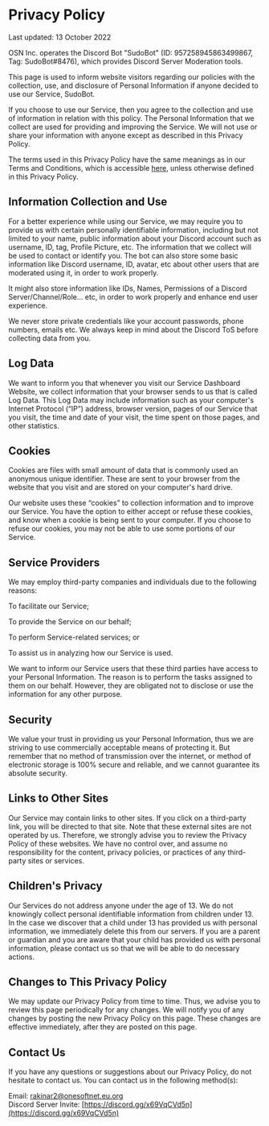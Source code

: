 # Privacy Policy
Last updated: 13 October 2022

OSN Inc. operates the Discord Bot "SudoBot" (ID: 957258945863499867, Tag: SudoBot#8476), which provides Discord Server Moderation tools.

This page is used to inform website visitors regarding our policies with the collection, use, and disclosure of Personal Information if anyone decided to use our Service, SudoBot.

If you choose to use our Service, then you agree to the collection and use of information in relation with this policy. The Personal Information that we collect are used for providing and improving the Service. We will not use or share your information with anyone except as described in this Privacy Policy.

The terms used in this Privacy Policy have the same meanings as in our Terms and Conditions, which is accessible [here](../terms), unless otherwise defined in this Privacy Policy.

## Information Collection and Use

For a better experience while using our Service, we may require you to provide us with certain personally identifiable information, including but not limited to your name, public information about your Discord account such as username, ID, tag, Profile Picture, etc. The information that we collect will be used to contact or identify you. 
The bot can also store some basic information like Discord username, ID, avatar, etc about other users that are moderated using it, in order to work properly.

It might also store information like IDs, Names, Permissions of a Discord Server/Channel/Role... etc, in order to work properly and enhance end user experience.

We never store private credentials like your account passwords, phone numbers, emails etc. We always keep in mind about the Discord ToS before collecting data from you.

## Log Data

We want to inform you that whenever you visit our Service Dashboard Website, we collect information that your browser sends to us that is called Log Data. This Log Data may include information such as your computer's Internet Protocol (“IP”) address, browser version, pages of our Service that you visit, the time and date of your visit, the time spent on those pages, and other statistics.

## Cookies

Cookies are files with small amount of data that is commonly used an anonymous unique identifier. These are sent to your browser from the website that you visit and are stored on your computer's hard drive.

Our website uses these “cookies” to collection information and to improve our Service. You have the option to either accept or refuse these cookies, and know when a cookie is being sent to your computer. If you choose to refuse our cookies, you may not be able to use some portions of our Service.

## Service Providers

We may employ third-party companies and individuals due to the following reasons:

To facilitate our Service;

To provide the Service on our behalf;

To perform Service-related services; or

To assist us in analyzing how our Service is used.

We want to inform our Service users that these third parties have access to your Personal Information. The reason is to perform the tasks assigned to them on our behalf. However, they are obligated not to disclose or use the information for any other purpose.

## Security

We value your trust in providing us your Personal Information, thus we are striving to use commercially acceptable means of protecting it. But remember that no method of transmission over the internet, or method of electronic storage is 100% secure and reliable, and we cannot guarantee its absolute security.

## Links to Other Sites

Our Service may contain links to other sites. If you click on a third-party link, you will be directed to that site. Note that these external sites are not operated by us. Therefore, we strongly advise you to review the Privacy Policy of these websites. We have no control over, and assume no responsibility for the content, privacy policies, or practices of any third-party sites or services.

## Children's Privacy

Our Services do not address anyone under the age of 13. We do not knowingly collect personal identifiable information from children under 13. In the case we discover that a child under 13 has provided us with personal information, we immediately delete this from our servers. If you are a parent or guardian and you are aware that your child has provided us with personal information, please contact us so that we will be able to do necessary actions.

## Changes to This Privacy Policy

We may update our Privacy Policy from time to time. Thus, we advise you to review this page periodically for any changes. We will notify you of any changes by posting the new Privacy Policy on this page. These changes are effective immediately, after they are posted on this page.

## Contact Us

If you have any questions or suggestions about our Privacy Policy, do not hesitate to contact us. You can contact us in the following method(s): 
‌
<br>

Email: [rakinar2@onesoftnet.eu.org](mailto:rakinar2@onesoftnet.eu.org)
<br>
Discord Server Invite: [https://discord.gg/x69VqCVd5n](https://discord.gg/x69VqCVd5n)
